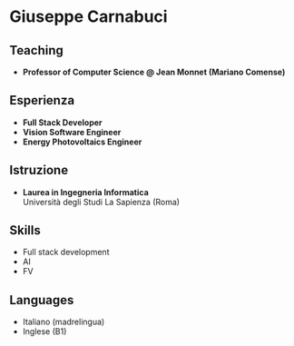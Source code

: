 # Giuseppe Carnabuci

## Teaching

- **Professor of Computer Science @ Jean Monnet (Mariano Comense)** 

## Esperienza

- **Full Stack Developer** 
- **Vision Software Engineer** 
- **Energy Photovoltaics Engineer**


## Istruzione

- **Laurea in Ingegneria Informatica**  
  Università degli Studi La Sapienza (Roma)

## Skills

- Full stack development
- AI
- FV

## Languages

- Italiano (madrelingua)
- Inglese (B1)

